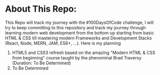 # About This Repo:

This Repo will track my journey with the #100DaysOfCode challenge, I will try to keep committing to this repository and track my journey through learning modern web development from the bottom up starting from basic HTML & CSS till mastering modern Frameworks and Development Stacks (React, Node, MERN, JAM, ES6+, ...).
Here is my planning

1. HTML5 and CSS3 refresh based on the amazing "Modern HTML & CSS from beginning" course taught by the phenominal Brad Traversy (Duration: To Be Determined)
2. To Be Determined
